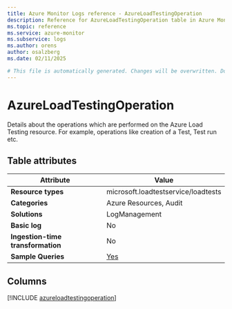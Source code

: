 ```yaml
---
title: Azure Monitor Logs reference - AzureLoadTestingOperation
description: Reference for AzureLoadTestingOperation table in Azure Monitor Logs.
ms.topic: reference
ms.service: azure-monitor
ms.subservice: logs
ms.author: orens
author: osalzberg
ms.date: 02/11/2025

# This file is automatically generated. Changes will be overwritten. Do not change this file directly.
---
```


# AzureLoadTestingOperation

Details about the operations which are performed on the Azure Load Testing resource. For example, operations like creation of a Test, Test run etc.


## Table attributes

|Attribute|Value|
|---|---|
|**Resource types**|microsoft.loadtestservice/loadtests|
|**Categories**|Azure Resources, Audit|
|**Solutions**| LogManagement|
|**Basic log**|No|
|**Ingestion-time transformation**|No|
|**Sample Queries**|[Yes](/azure/azure-monitor/reference/queries/azureloadtestingoperation)|



## Columns
  
[!INCLUDE [azureloadtestingoperation](~/reusable-content/ce-skilling/azure/includes/azure-monitor/reference/tables/azureloadtestingoperation-include.md)]
